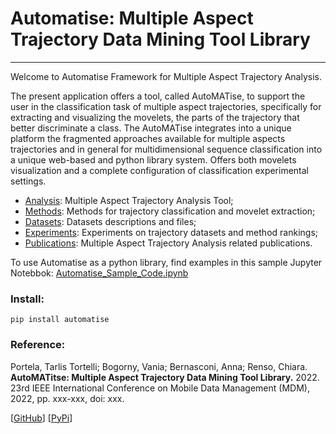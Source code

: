 # Automatise: Multiple Aspect Trajectory Data Mining Tool Library
---

Welcome to Automatise Framework for Multiple Aspect Trajectory Analysis.

The present application offers a tool, called AutoMATise, to support the user in the classification task of multiple aspect trajectories, specifically for extracting and visualizing the movelets, the parts of the trajectory that better discriminate a class. The AutoMATise integrates into a unique platform the fragmented approaches available for multiple aspects trajectories and in general for multidimensional sequence classification into a unique web-based and python library system. Offers both movelets visualization and a complete configuration of classification experimental settings.

- [Analysis](/analysis): Multiple Aspect Trajectory Analysis Tool;
- [Methods](/methods): Methods for trajectory classification and movelet extraction;
- [Datasets](/datasets): Datasets descriptions and files;
- [Experiments](/experiments): Experiments on trajectory datasets and method rankings;
- [Publications](/publications): Multiple Aspect Trajectory Analysis related publications.

To use Automatise as a python library, find examples in this sample Jupyter Notebbok: [Automatise_Sample_Code.ipynb](./assets/examples/Automatise_Sample_Code.ipynb)

### Install:

    pip install automatise

### Reference:

Portela, Tarlis Tortelli; Bogorny, Vania; Bernasconi, Anna; Renso, Chiara. **AutoMATitse: Multiple Aspect Trajectory Data Mining Tool Library.** 2022. 23rd IEEE International Conference on Mobile Data Management (MDM), 2022, pp. xxx-xxx, doi: xxx.

\[[GitHub](https://github.com/ttportela/automatise)\] \[[PyPi](https://pypi.org/project/automatise/)\]
